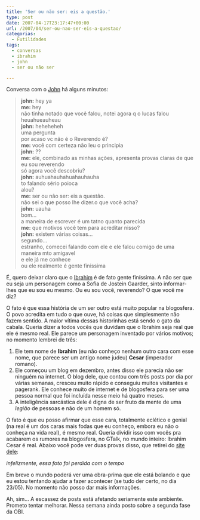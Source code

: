 ```yaml
---
title: 'Ser ou não ser: eis a questão.'
type: post
date: 2007-04-17T23:17:47+00:00
url: /2007/04/ser-ou-nao-ser-eis-a-questao/
categorias:
  - Futilidades
tags:
  - conversas
  - ibrahim
  - john
  - ser ou não ser

---
```

Conversa com o [John][1] há alguns minutos:

> **john:** hey ya  
> **me:** hey  
> não tinha notado que você falou, notei agora q o lucas falou  
> heuahueauheau  
> **john:** heheheheh  
> uma pergunta  
> por acaso vc não é o Reverendo é?  
> **me:** você com certeza não leu o principia  
> **john:** ??  
> **me:** ele, combinado as minhas ações, apresenta provas claras de que eu sou reverendo  
> só agora você descobriu?  
> **john:** auhuahauhahuahauhauha  
> to falando sério poioca  
> alou?  
> **me:** ser ou não ser: eis a questão.  
> não sei o que posso lhe dizer.o que você acha?  
> **john:** uauha  
> bom…  
> a maneira de escrever é um tatno quanto parecida  
> **me:** que motivos você tem para acreditar nisso?  
> **john:** existem várias coisas…  
> segundo…  
> estranho, comecei falando com ele e ele falou comigo de uma maneira mto amigavel  
> e ele já me conhece  
> ou ele realmente é gente finissima

É, quero deixar claro que o [Ibrahim][2] é de fato gente finíssima. A não ser que eu seja um personagem como a Sofia de Jostein Gaarder, sinto informar-lhes que eu sou eu mesmo. Ou eu sou você, reverendo? O que você me diz?

O fato é que essa história de um ser outro está muito popular na blogosfera. O povo acredita em tudo o que ouve, há coisas que simplesmente não fazem sentido. A maior vítima dessas historinhas está sendo o gato da cabala. Queria dizer a todos vocês que duvidam que o Ibrahim seja real que ele é mesmo real. Ele parece um personagem inventado por vários motivos; no momento lembrei de três:

  1. Ele tem nome de **Ibrahim** (eu não conheço nenhum outro cara com esse nome, que parece ser um antigo nome judeu) **Cesar** (imperador romano).
  2. Ele começou um blog em dezembro, antes disso ele parecia não ser ninguém na internet. O blog dele, que contou com três posts por dia por várias semanas, cresceu muito rápido e conseguiu muitos visitantes e pagerank. Ele conhece muito de internet e de blogosfera para ser uma pessoa normal que foi incluída nesse meio há quatro meses.
  3. A inteligência sarcástica dele é digna de ser fruto da mente de uma _legião_ de pessoas e não de um homem só.

O fato é que eu posso afirmar que esse cara, totalmente eclético e genial (na real é um dos caras mais fodas que eu conheço, embora eu não o conheça na vida real), é mesmo real. Queria dividir isso com vocês pra acabarem os rumores na blogosfera, no GTalk, no mundo inteiro: Ibrahim Cesar é real. Abaixo você pode ver duas provas disso, que retirei do [site dele][3]:

_infelizmente, essa foto foi perdida com o tempo_

Em breve o mundo poderá ver uma obra-prima que ele está bolando e que eu estou tentando ajudar a fazer acontecer (se tudo der certo, no dia 23/05). No momento não posso dar mais informações.

Ah, sim… A escassez de posts está afetando seriamente este ambiente. Prometo tentar melhorar. Nessa semana ainda posto sobre a segunda fase da OBI.

 [1]: http://socio.johnartmann.com/
 [2]: http://1001gatos.org/
 [3]: http://1001gatos.org/sobre/

